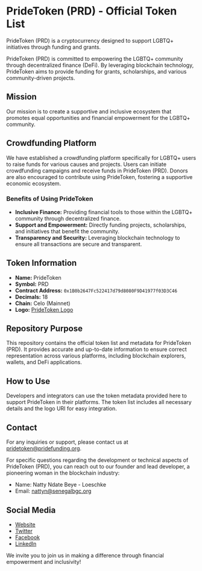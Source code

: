 # PrideToken (PRD) - Official Token List

PrideToken (PRD) is a cryptocurrency designed to support LGBTQ+ initiatives through funding and grants.

PrideToken (PRD) is committed to empowering the LGBTQ+ community through decentralized finance (DeFi). By leveraging blockchain technology, PrideToken aims to provide funding for grants, scholarships, and various community-driven projects.

## Mission
Our mission is to create a supportive and inclusive ecosystem that promotes equal opportunities and financial empowerment for the LGBTQ+ community.

## Crowdfunding Platform
We have established a crowdfunding platform specifically for LGBTQ+ users to raise funds for various causes and projects. Users can initiate crowdfunding campaigns and receive funds in PrideToken (PRD). Donors are also encouraged to contribute using PrideToken, fostering a supportive economic ecosystem.

### Benefits of Using PrideToken
- **Inclusive Finance:** Providing financial tools to those within the LGBTQ+ community through decentralized finance.
- **Support and Empowerment:** Directly funding projects, scholarships, and initiatives that benefit the community.
- **Transparency and Security:** Leveraging blockchain technology to ensure all transactions are secure and transparent.

## Token Information
- **Name:** PrideToken
- **Symbol:** PRD
- **Contract Address:** `0x1B0b2647Fc522417d79d8080F9D41977f03D3C46`
- **Decimals:** 18
- **Chain:** Celo (Mainnet)
- **Logo:** [PrideToken Logo](https://pridefunding.org/assets/PrideToken/PrideTokenbg.svg)

## Repository Purpose
This repository contains the official token list and metadata for PrideToken (PRD). It provides accurate and up-to-date information to ensure correct representation across various platforms, including blockchain explorers, wallets, and DeFi applications.

## How to Use
Developers and integrators can use the token metadata provided here to support PrideToken in their platforms. The token list includes all necessary details and the logo URI for easy integration.

## Contact
For any inquiries or support, please contact us at [pridetoken@pridefunding.org](mailto:pridetoken@pridefunding.org).

For specific questions regarding the development or technical aspects of PrideToken (PRD), you can reach out to our founder and lead developer, a pioneering woman in the blockchain industry: 
  
- Name: Natty Ndate Beye - Loeschke  
- Email: [nattyn@senegalbgc.org](mailto:nattyn@senegalbgc.org)  

## Social Media
- [Website](https://pridefunding.org)
- [Twitter](https://x.com/pridefundingnet)
- [Facebook](https://www.facebook.com/pridefundingnetwork)
- [LinkedIn](https://www.linkedin.com/company/pride-funding-network)

We invite you to join us in making a difference through financial empowerment and inclusivity!

